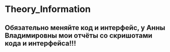 # Theory_Information
## Обязательно меняйте код и интерфейс, у Анны Владимировны мои отчёты со скришотами кода и интерфейса!!!
